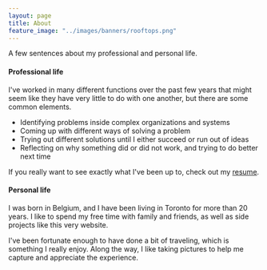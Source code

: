 ```yaml
---
layout: page
title: About
feature_image: "../images/banners/rooftops.png"
---
```


A few sentences about my professional and personal life.

#### Professional life
I've worked in many different functions over the past few years that might seem like they have very little to do with one another, but there are some common elements. 
- Identifying problems inside complex organizations and systems
- Coming up with different ways of solving a problem
- Trying out different solutions until I either succeed or run out of ideas
- Reflecting on why something did or did not work, and trying to do better next time

If you really want to see exactly what I've been up to, check out my [resume](https://github.com/dhrunlauwers/dhrunlauwers.github.io/raw/master/downloads/dhrun_resume.pdf).

#### Personal life
I was born in Belgium, and I have been living in Toronto for more than 20 years. I like to spend my free time with family and friends, as well as side projects like this very website.

I've been fortunate enough to have done a bit of traveling, which is something I really enjoy. Along the way, I like taking pictures to help me capture and appreciate the experience. 